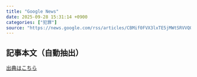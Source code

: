 ```yaml
---
title: "Google News"
date: 2025-09-28 15:31:14 +0900
categories: ["犯罪"]
source: "https://news.google.com/rss/articles/CBMif0FVX3lxTE5jMWtSRVVQOFdHQWQzaU5KejNBODhDZzFwQ0hKRkp5czU4VUtzUXUzNUdnSnI1MG9TbFpadEE3RFNCQ3l4S0VQc2FaSks3NDA3blQ4blEyVkN6SXJhVGpuMzFLalpyT1phbktwNU1yMFhLNTFscWZuQWQ5QUFHdU0?oc=5"
---
```


## 記事本文（自動抽出）
<body class="y0K44d EA71Tc" id="readabilityBody"></body>

[出典はこちら](https://news.google.com/rss/articles/CBMif0FVX3lxTE5jMWtSRVVQOFdHQWQzaU5KejNBODhDZzFwQ0hKRkp5czU4VUtzUXUzNUdnSnI1MG9TbFpadEE3RFNCQ3l4S0VQc2FaSks3NDA3blQ4blEyVkN6SXJhVGpuMzFLalpyT1phbktwNU1yMFhLNTFscWZuQWQ5QUFHdU0?oc=5)
